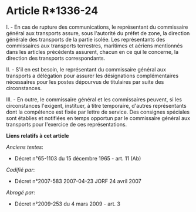 # Article R*1336-24

I. - En cas de rupture des communications, le représentant du commissaire général aux transports assure, sous l'autorité du
préfet de zone, la direction générale des transports de la partie isolée. Les représentants des commissaires aux transports
terrestres, maritimes et aériens mentionnés dans les articles précédents assurent, chacun en ce qui le concerne, la direction
des transports correspondants.

II. - S'il en est besoin, le représentant du commissaire général aux transports a délégation pour assurer les désignations
complémentaires nécessaires pour les postes dépourvus de titulaires par suite des circonstances.

III. - En outre, le commissaire général et les commissaires peuvent, si les circonstances l'exigent, instituer, à titre
temporaire, d'autres représentants dont la compétence est fixée par lettre de service. Des consignes spéciales sont établies
et notifiées en temps opportun par le commissaire général aux transports pour l'exercice de ces représentations.

**Liens relatifs à cet article**

_Anciens textes_:

  - Décret n°65-1103 du 15 décembre 1965 - art. 11 (Ab)

_Codifié par_:

  - Décret n°2007-583 2007-04-23 JORF 24 avril 2007

_Abrogé par_:

  - Décret n°2009-253 du 4 mars 2009 - art. 3
